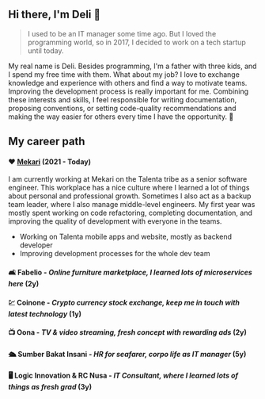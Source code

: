 ## Hi there, I'm Deli 👋

> I used to be an IT manager some time ago. But I loved the programming world, so in 2017, I decided to work on a tech startup until today.

My real name is Deli. Besides programming, I'm a father with three kids, and I spend my free time with them. What about my job? I love to exchange knowledge and experience with others and find a way to motivate teams. Improving the development process is really important for me. Combining these interests and skills, I feel responsible for writing documentation, proposing conventions, or setting code-quality recommendations and making the way easier for others every time I have the opportunity. 🤗

## My career path

#### ❤ [Mekari](https://mekari.com/) (2021 - Today)

I am currently working at Mekari on the Talenta tribe as a senior software engineer. This workplace has a nice culture where I learned a lot of things about personal and professional growth. Sometimes I also act as a backup team leader, where I also manage middle-level engineers. My first year was mostly spent working on code refactoring, completing documentation, and improving the quality of development with everyone in the teams.

- Working on Talenta mobile apps and website, mostly as backend developer
- Improving development processes for the whole dev team

#### 🛋️ Fabelio - _Online furniture marketplace, I learned lots of microservices here_ (2y)
#### 💹 Coinone - _Crypto currency stock exchange, keep me in touch with latest technology_ (1y)
#### 📺 Oona - _TV & video streaming, fresh concept with rewarding ads_ (2y)
#### 🛳️ Sumber Bakat Insani - _HR for seafarer, corpo life as IT manager_ (5y)
#### 🖥️ Logic Innovation & RC Nusa - _IT Consultant, where I learned lots of things as fresh grad_ (3y)
